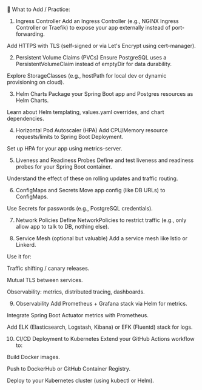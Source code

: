 🧱 What to Add / Practice:
1. Ingress Controller
Add an Ingress Controller (e.g., NGINX Ingress Controller or Traefik) to expose your app externally instead of port-forwarding.

Add HTTPS with TLS (self-signed or via Let's Encrypt using cert-manager).

2. Persistent Volume Claims (PVCs)
Ensure PostgreSQL uses a PersistentVolumeClaim instead of emptyDir for data durability.

Explore StorageClasses (e.g., hostPath for local dev or dynamic provisioning on cloud).

3. Helm Charts
Package your Spring Boot app and Postgres resources as Helm Charts.

Learn about Helm templating, values.yaml overrides, and chart dependencies.

4. Horizontal Pod Autoscaler (HPA)
Add CPU/Memory resource requests/limits to Spring Boot Deployment.

Set up HPA for your app using metrics-server.

5. Liveness and Readiness Probes
Define and test liveness and readiness probes for your Spring Boot container.

Understand the effect of these on rolling updates and traffic routing.

6. ConfigMaps and Secrets
Move app config (like DB URLs) to ConfigMaps.

Use Secrets for passwords (e.g., PostgreSQL credentials).

7. Network Policies
Define NetworkPolicies to restrict traffic (e.g., only allow app to talk to DB, nothing else).

8. Service Mesh (optional but valuable)
Add a service mesh like Istio or Linkerd.

Use it for:

Traffic shifting / canary releases.

Mutual TLS between services.

Observability: metrics, distributed tracing, dashboards.

9. Observability
Add Prometheus + Grafana stack via Helm for metrics.

Integrate Spring Boot Actuator metrics with Prometheus.

Add ELK (Elasticsearch, Logstash, Kibana) or EFK (Fluentd) stack for logs.

10. CI/CD Deployment to Kubernetes
Extend your GitHub Actions workflow to:

Build Docker images.

Push to DockerHub or GitHub Container Registry.

Deploy to your Kubernetes cluster (using kubectl or Helm).